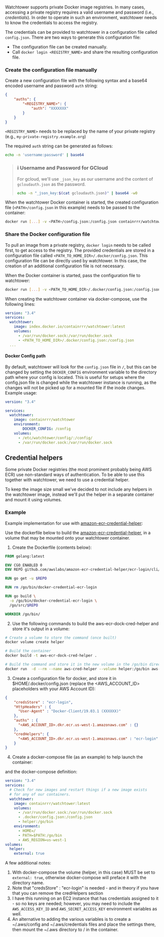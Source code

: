 Watchtower supports private Docker image registries. In many cases, accessing a private registry
requires a valid username and password (i.e., _credentials_). In order to operate in such an
environment, watchtower needs to know the credentials to access the registry. 

The credentials can be provided to watchtower in a configuration file called `config.json`.
There are two ways to generate this configuration file:

* The configuration file can be created manually.
* Call `docker login <REGISTRY_NAME>` and share the resulting configuration file.

### Create the configuration file manually
Create a new configuration file with the following syntax and a base64 encoded username and
password `auth` string:

```json
{
    "auths": {
        "<REGISTRY_NAME>": {
            "auth": "XXXXXXX"
        }
    }
}
```

`<REGISTRY_NAME>` needs to be replaced by the name of your private registry
(e.g., `my-private-registry.example.org`)

The required `auth` string can be generated as follows:
```bash
echo -n 'username:password' | base64
```

> ### ℹ️ Username and Password for GCloud
>
> For gcloud, we'll use `_json_key` as our username and the content
> of `gcloudauth.json` as the password.
>```bash
> echo -n "_json_key:$(cat gcloudauth.json)" | base64 -w0
>```
When the watchtower Docker container is started, the created configuration file
(`<PATH>/config.json` in this example) needs to be passed to the container:

```bash
docker run [...] -v <PATH>/config.json:/config.json containrrr/watchtower
```

### Share the Docker configuration file
To pull an image from a private registry, `docker login` needs to be called first, to get access
to the registry. The provided credentials are stored in a configuration file called `<PATH_TO_HOME_DIR>/.docker/config.json`.
This configuration file can be directly used by watchtower. In this case, the creation of an
additional configuration file is not necessary.

When the Docker container is started, pass the configuration file to watchtower:

```bash
docker run [...] -v <PATH_TO_HOME_DIR>/.docker/config.json:/config.json containrrr/watchtower
```

When creating the watchtower container via docker-compose, use the following lines:

```yaml
version: "3.4"
services:
  watchtower:
    image: index.docker.io/containrrr/watchtower:latest
    volumes:
      - /var/run/docker.sock:/var/run/docker.sock
      - <PATH_TO_HOME_DIR>/.docker/config.json:/config.json
  ...
```

#### Docker Config path
By default, watchtower will look for the `config.json` file in `/`, but this can be changed by setting the `DOCKER_CONFIG` environment variable to the directory path where your config is located. This is useful for setups where the config.json file is changed while the watchtower instance is running, as the changes will not be picked up for a mounted file if the inode changes.
Example usage:

```yaml
version: "3.4"

services: 
  watchtower:
    image: containrrr/watchtower
    environment:
        DOCKER_CONFIG: /config
    volumes:
      - /etc/watchtower/config/:/config/
      - /var/run/docker.sock:/var/run/docker.sock
```


## Credential helpers
Some private Docker registries (the most prominent probably being AWS ECR) use non-standard ways of authentication.
To be able to use this together with watchtower, we need to use a credential helper.

To keep the image size small we've decided to not include any helpers in the watchtower image, instead we'll put the
helper in a separate container and mount it using volumes.

### Example
Example implementation for use with [amazon-ecr-credential-helper](https://github.com/awslabs/amazon-ecr-credential-helper):


Use the dockerfile below to build the [amazon-ecr-credential-helper](https://github.com/awslabs/amazon-ecr-credential-helper),
in a volume that may be mounted onto your watchtower container.

1.  Create the Dockerfile (contents below):    

```Dockerfile
FROM golang:latest

ENV CGO_ENABLED 0
ENV REPO github.com/awslabs/amazon-ecr-credential-helper/ecr-login/cli/docker-credential-ecr-login

RUN go get -u $REPO

RUN rm /go/bin/docker-credential-ecr-login

RUN go build \
  -o /go/bin/docker-credential-ecr-login \
  /go/src/$REPO

WORKDIR /go/bin/
```

2.  Use the following commands to build the aws-ecr-dock-cred-helper and store it's output in a volume:

```bash
# Create a volume to store the command (once built)
docker volume create helper 

# Build the container
docker build -t aws-ecr-dock-cred-helper .

# Build the command and store it in the new volume in the /go/bin directory.
docker run  -d --rm --name aws-cred-helper --volume helper:/go/bin aws-ecr-dock-cred-helper

```

3.  Create a configuration file for docker, and store it in $HOME/.docker/config.json (replace the <AWS_ACCOUNT_ID>
    placeholders with your AWS Account ID):

```json
{
    "credsStore" : "ecr-login",
    "HttpHeaders" : {
      "User-Agent" : "Docker-Client/19.03.1 (XXXXXX)"
    },
    "auths" : {
      "<AWS_ACCOUNT_ID>.dkr.ecr.us-west-1.amazonaws.com" : {}
    },
    "credHelpers": {
      "<AWS_ACCOUNT_ID>.dkr.ecr.us-west-1.amazonaws.com" : "ecr-login"
    }
}
```

4.  Create a docker-compose file (as an example) to help launch the container:

and the docker-compose definition:
```yaml
version: "3.4"
services:
  # Check for new images and restart things if a new image exists
  # for any of our containers.
  watchtower:
    image: containrrr/watchtower:latest
    volumes:
      - /var/run/docker.sock:/var/run/docker.sock
      - .docker/config.json:/config.json
      - helper:/go/bin
    environment:
      - HOME=/
      - PATH=$PATH:/go/bin
      - AWS_REGION=us-west-1
volumes:
  helper: 
    external: true
```

A few additional notes:

1.  With docker-compose the volume (helper, in this case) MUST be set to `external: true`, otherwise docker-compose 
    will preface it with the directory name.
2.  Note that "credsStore" : "ecr-login" is needed - and in theory if you have that you can remove the 
    credHelpers section 
3.  I have this running on an EC2 instance that has credentials assigned to it - so no keys are needed; however, 
    you may need to include the `AWS_ACCESS_KEY_ID` and `AWS_SECRET_ACCESS_KEY` environment variables as well.
4.  An alternative to adding the various variables is to create a ~/.aws/config and ~/.aws/credentials files and 
    place the settings there, then mount the ~/.aws directory to / in the container.
